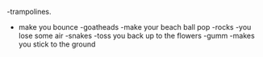 -trampolines.
  - make you bounce
-goatheads
  -make your beach ball pop
-rocks
  -you lose some air
-snakes
  -toss you back up to the flowers
-gumm
  -makes you stick to the ground
